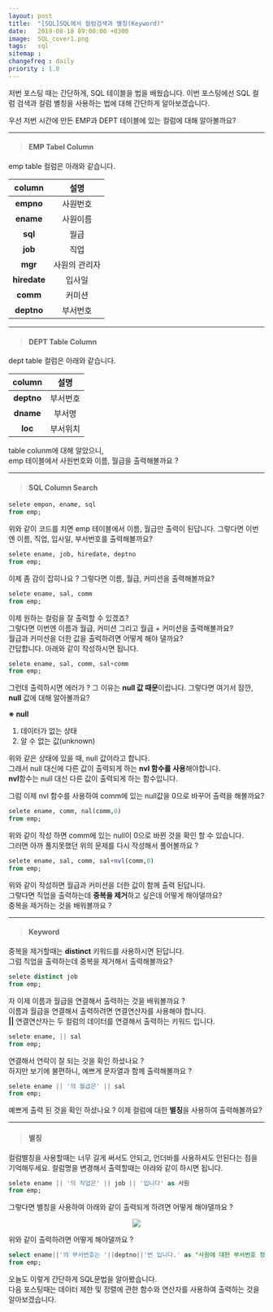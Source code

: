 ```yaml
---
layout: post
title:  "[SQL]SQL에서 컬럼검색과 별칭(Keyword)"
date:   2019-08-18 09:00:00 +0300
image:  SQL_cover1.png
tags:   sql
sitemap :
changefreq : daily
priority : 1.0
---
```




저번 포스팅 때는 간단하게, SQL 테이블을  법을 배웠습니다.
이번 포스팅에선 SQL 컬럼 검색과 컬럼 별칭을 사용하는 법에 대해 간단하게 알아보겠습니다.

우선 저번 시간에 만든 EMP과 DEPT 테이블에 있는 컬럼에 대해 알아볼까요?

--------


> #### EMP Tabel Column  

emp table 컬럼은 아래와 같습니다.

|  <center>column</center> |  <center> 설명 </center> | 
|:--------:|:--------:|
|**empno**|사원번호|
|**ename**|사원이름|
|**sql**|월급|
|**job**|직업|
|**mgr**|사원의 관리자|
|**hiredate**|입사일|
|**comm**|커미션|
|**deptno**|부서번호|


--------  



> #### DEPT Table Column  

dept table 컬럼은 아래와 같습니다.  

|  <center>column</center> |  <center> 설명 </center> | 
|:--------:|:--------:|
|**deptno**|부서번호|
|**dname**|부서명|
|**loc**|부서위치|

table colunm에 대해 알았으니,  
emp 테이블에서 사원번호와 이름, 월급을 출력해볼까요 ?

--------


> #### SQL Column Search 

```sql
selete empon, ename, sql
from emp;
```


위와 같이 코드를 치면 emp 테이블에서  이름, 월급만 출력이 된답니다.
그렇다면 이번엔 이름, 직업, 입사일, 부서번호를 출력해볼까요?  


```sql
selete ename, job, hiredate, deptno
from emp;
```

이제 좀 감이 잡히나요 ?
그렇다면 이름, 월급, 커미션을 출력해볼까요?

```sql
selete ename, sal, comm
from emp;
```

이제 원하는 컬럼을 잘 출력할 수 있겠죠?  
그렇다면 이번엔 이름과 월급, 커미션 그리고 월급 + 커미션을 출력해볼까요?    
월급과 커미션을 더한 값을 출력하려면 어떻게 해야 댈까요?  
간답합니다. 아래와 같이 작성하시면 됩니다.

```sql
selete ename, sal, comm, sal+comm
from emp;
```

그런데 출력하시면 에러가 ? 그 이유는 **null 값 때문**이랍니다.
그렇다면 여기서 잠깐, **null** 값에 대해 알아볼까요?

**※ null**
1. 데이터가 없는 상태
2. 알 수 없는 값(unknown)

위와 같은 상태에 있을 때, null 값이라고 합니다.  
그래서 null 대신에 다른 값이 출력되게 하는 **nvl 함수를 사용**해야합니다.  
**nvl**함수는 null 대신 다른 값이 출력되게 하는 함수입니다.   

그럼 이제 nvl 함수를 사용하여 comm에 있는 null값을 0으로 바꾸어 출력을 해볼까요?  

```sql
selete ename, comm, nal(comm,0)
from emp;
```

위와 같이 작성 하면 comm에 있는 null이 0으로 바뀐 것을 확인 할 수 있습니다.  
그러면 아까 풀지못했던 위의 문제를 다시 작성해서 풀어볼까요 ?

```sql
selete ename, sal, comm, sal+nvl(comm,0)
from emp;
```

위와 같이 작성하면 월급과 커미션을 더한 값이 함께 출력 된답니다.  
그렇다면 직업을 출력하는데 **중복을 제거**하고 싶은데 어떻게 해야댈까요?  
중복을 제거하는 것을 배워볼까요 ?  

--------


> #### Keyword  

중복을 제거할때는 **distinct** 키워드를 사용하시면 된답니다.  
그럼 직업을 출력하는데 중복을 제거해서 출력해볼까요?  

```sql
selete distinct job
from emp;
```

자 이제 이름과 월급을 연결해서 출력하는 것을 배워볼까요 ?  
이름과 월급을 연결해서 출력하려면 연결연산자를 사용해야 합니다.  
**||** 연결연산자는 두 컬럼의 데이터를 연결해서 출력하는 키워드 입니다.  


```sql
selete ename, || sal
from emp;
```

연결해서 연락이 잘 되는 것을 확인 하셨나요 ?  
하지만 보기에 불편하니, 예쁘게 문자열과 함께 출력해볼까요 ?  

```sql
selete ename || '의 월급은' || sal
from emp;
```

예쁘게 출력 된 것을 확인 하셨나요 ?
이제 컬럼에 대한 **별칭**을 사용하여 출력해볼까요?  

-------- 


> #### 별칭

컬럼별칭을 사용할때는 너무 길게 써서도 안되고, 언더바를 사용하셔도 안된다는 점을 기억해두세요.
컬럼명을 변경해서 출력할때는 아랴와 같이 하시면 됩니다.  

```sql
selete ename || '의 직업은' || job || '입니다' as 사원
from emp;
```

그렇다면 별칭을 사용하여 아래와 같이 출력되게 하려면 어떻게 해야댈까요 ?  

<center><img src="{{ site.baseurl }}/images/as.png" ></center>  

위와 같이 출력하려면 어떻게 해야댈까요 ?

```sql
select ename||'의 부서번호는 '||deptno||'번 입니다.' as "사원에 대한 부서번호 정보"
from emp;
```

오늘도 이렇게 간단하게 SQL문법을 알아봤습니다.   
다음 포스팅때는 데이터 제한 및 정렬에 관한 함수와 연산자를 사용하여 출력하는 것을 알아보겠습니다.  

